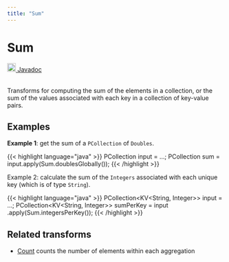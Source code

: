 ```yaml
---
title: "Sum"
---
```

<!--
Licensed under the Apache License, Version 2.0 (the "License");
you may not use this file except in compliance with the License.
You may obtain a copy of the License at

http://www.apache.org/licenses/LICENSE-2.0

Unless required by applicable law or agreed to in writing, software
distributed under the License is distributed on an "AS IS" BASIS,
WITHOUT WARRANTIES OR CONDITIONS OF ANY KIND, either express or implied.
See the License for the specific language governing permissions and
limitations under the License.
-->
# Sum
<table align="left">
    <a target="_blank" class="button"
        href="https://beam.apache.org/releases/javadoc/current/index.html?org/apache/beam/sdk/transforms/Sum.html">
      <img src="https://beam.apache.org/images/logos/sdks/java.png" width="20px" height="20px"
           alt="Javadoc" />
     Javadoc
    </a>
</table>
<br><br>

Transforms for computing the sum of the elements in a collection, or the sum of the
values associated with each key in a collection of key-value pairs.

## Examples
**Example 1**: get the sum of a `PCollection` of `Doubles`.

{{< highlight language="java" >}}
PCollection<Double> input = ...;
PCollection<Double> sum = input.apply(Sum.doublesGlobally());
{{< /highlight >}}

Example 2: calculate the sum of the `Integers` associated with each unique key (which is of type `String`).

{{< highlight language="java" >}}
PCollection<KV<String, Integer>> input = ...;
PCollection<KV<String, Integer>> sumPerKey = input
     .apply(Sum.integersPerKey());
{{< /highlight >}}

## Related transforms
* [Count](/documentation/transforms/java/aggregation/count)
  counts the number of elements within each aggregation
